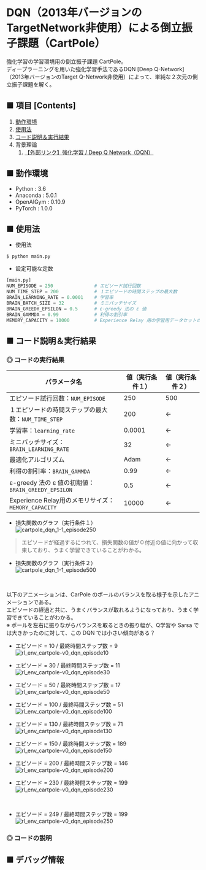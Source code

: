 # DQN（2013年バージョンのTargetNetwork非使用）による倒立振子課題（CartPole）
強化学習の学習環境用の倒立振子課題 CartPole。<br>
ディープラーニングを用いた強化学習手法であるDQN [Deep Q-Network] （2013年バージョンのTarget Q-Network非使用）によって、単純な２次元の倒立振子課題を解く。<br>

## ■ 項目 [Contents]
1. [動作環境](#動作環境)
1. [使用法](#使用法)
1. [コード説明＆実行結果](#コード説明＆実行結果)
1. 背景理論
    1. [【外部リンク】強化学習 / Deep Q Network（DQN）](https://github.com/Yagami360/My_NoteBook/blob/master/%E6%83%85%E5%A0%B1%E5%B7%A5%E5%AD%A6/%E6%83%85%E5%A0%B1%E5%B7%A5%E5%AD%A6_%E6%A9%9F%E6%A2%B0%E5%AD%A6%E7%BF%92_%E5%BC%B7%E5%8C%96%E5%AD%A6%E7%BF%92.md#DeepQNetwork)


## ■ 動作環境

- Python : 3.6
- Anaconda : 5.0.1
- OpenAIGym : 0.10.9
- PyTorch : 1.0.0

## ■ 使用法

- 使用法
```
$ python main.py
```

- 設定可能な定数
```python
[main.py]
NUM_EPISODE = 250               # エピソード試行回数
NUM_TIME_STEP = 200             # １エピソードの時間ステップの最大数
BRAIN_LEARNING_RATE = 0.0001    # 学習率
BRAIN_BATCH_SIZE = 32           # ミニバッチサイズ
BRAIN_GREEDY_EPSILON = 0.5      # ε-greedy 法の ε 値
BRAIN_GAMMDA = 0.99             # 利得の割引率
MEMORY_CAPACITY = 10000         # Experience Relay 用の学習用データセットのメモリの最大の長さ
```

<a id="コード説明＆実行結果"></a>

## ■ コード説明＆実行結果

### ◎ コードの実行結果

|パラメータ名|値（実行条件１）|値（実行条件２）|
|---|---|---|
|エピソード試行回数：`NUM_EPISODE`|250|500|
|１エピソードの時間ステップの最大数：`NUM_TIME_STEP`|200|←|
|学習率：`learning_rate`|0.0001|←|
|ミニバッチサイズ：`BRAIN_LEARNING_RATE`|32|←|
|最適化アルゴリズム|Adam|←|
|利得の割引率：`BRAIN_GAMMDA`|0.99|←|
|ε-greedy 法の ε 値の初期値：`BRAIN_GREEDY_EPSILON`|0.5|←|
|Experience Relay用のメモリサイズ：`MEMORY_CAPACITY`|10000|←|

- 損失関数のグラフ（実行条件１）<br>
![cartpole_dqn_1-1_episode250](https://user-images.githubusercontent.com/25688193/52705363-11318980-2fc6-11e9-943a-055d4961a2cc.png)<br>
> エピソードが経過するにつれて、損失関数の値が０付近の値に向かって収束しており、うまく学習できていることがわかる。<br>

- 損失関数のグラフ（実行条件２）<br>
![cartpole_dqn_1-1_episode500](https://user-images.githubusercontent.com/25688193/52709653-b4879c00-2fd0-11e9-9358-fa7208c0bd71.png)<br>

<!--
![cartpole_dqn_1-1_episode500](https://user-images.githubusercontent.com/25688193/52705418-29090d80-2fc6-11e9-9ccf-eb38bc97e5bc.png)<br>
> 収束していたloss値が突然発散して、その後収束しなくなる？<br>
-->

<br>

以下のアニメーションは、CarPole のポールのバランスを取る様子を示したアニメーションである。<br>
エピソードの経過と共に、うまくバランスが取れるようになっており、うまく学習できていることがわかる。<br>
※ ポールを左右に振りながらバランスを取るときの振り幅が、Q学習や Sarsa では大きかったのに対して、この DQN では小さい傾向がある？<br>

- エピソード = 10 / 最終時間ステップ数 = 9<br>
![rl_env_cartpole-v0_dqn_episode10](https://user-images.githubusercontent.com/25688193/52705600-a3d22880-2fc6-11e9-9d0a-4ed5a2d9d285.gif)<br>

- エピソード = 30 / 最終時間ステップ数 = 11<br>
![rl_env_cartpole-v0_dqn_episode30](https://user-images.githubusercontent.com/25688193/52705604-a59bec00-2fc6-11e9-8732-046ad3004d3d.gif)<br>

- エピソード = 50 / 最終時間ステップ数 = 17<br>
![rl_env_cartpole-v0_dqn_episode50](https://user-images.githubusercontent.com/25688193/52705608-a896dc80-2fc6-11e9-97d0-1d8b7fb1e8eb.gif)<br>

- エピソード = 100 / 最終時間ステップ数 = 51
![rl_env_cartpole-v0_dqn_episode100](https://user-images.githubusercontent.com/25688193/52705611-aaf93680-2fc6-11e9-8d45-c413e69e2574.gif)<br>

- エピソード = 130 / 最終時間ステップ数 = 71<br>
![rl_env_cartpole-v0_dqn_episode130](https://user-images.githubusercontent.com/25688193/52705791-1f33da00-2fc7-11e9-8d64-ff7e8d757cfc.gif)<br>

- エピソード = 150 / 最終時間ステップ数 = 189
![rl_env_cartpole-v0_dqn_episode150](https://user-images.githubusercontent.com/25688193/52705651-c95f3200-2fc6-11e9-9497-dee26ee311d3.gif)<br>

- エピソード = 200 / 最終時間ステップ数 = 146
![rl_env_cartpole-v0_dqn_episode200](https://user-images.githubusercontent.com/25688193/52705656-ccf2b900-2fc6-11e9-8124-16df0d171e5f.gif)<br>

- エピソード = 230 / 最終時間ステップ数 = 199<br>
![rl_env_cartpole-v0_dqn_episode230](https://user-images.githubusercontent.com/25688193/52705664-d0864000-2fc6-11e9-91e0-74b792c51ede.gif)
<br>

- エピソード = 249 / 最終時間ステップ数 = 199
![rl_env_cartpole-v0_dqn_episode250](https://user-images.githubusercontent.com/25688193/52705670-d3813080-2fc6-11e9-8c95-d3046db0e2eb.gif)<br>

### ◎ コードの説明


## ■ デバッグ情報

